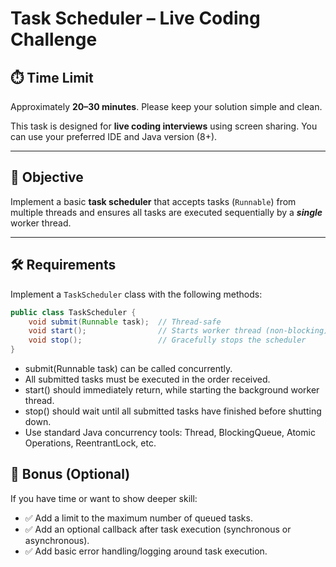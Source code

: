 # Task Scheduler – Live Coding Challenge

## ⏱️ Time Limit

Approximately **20–30 minutes**. Please keep your solution simple and clean.

This task is designed for **live coding interviews** using screen sharing. You can use your preferred IDE and Java version (8+).

---

## 🎯 Objective

Implement a basic **task scheduler** that accepts tasks (`Runnable`) from multiple threads and ensures all tasks are executed sequentially by a **_single_** worker thread.

---

## 🛠️ Requirements

Implement a `TaskScheduler` class with the following methods:

```java
public class TaskScheduler {
    void submit(Runnable task);  // Thread-safe
    void start();                // Starts worker thread (non-blocking)
    void stop();                 // Gracefully stops the scheduler
}
```
- submit(Runnable task) can be called concurrently.
- All submitted tasks must be executed in the order received.
- start() should immediately return, while starting the background worker thread.
- stop() should wait until all submitted tasks have finished before shutting down.
- Use standard Java concurrency tools: Thread, BlockingQueue, Atomic Operations, ReentrantLock, etc.

## 🚀 Bonus (Optional)
If you have time or want to show deeper skill:
- ✅ Add a limit to the maximum number of queued tasks.
- ✅ Add an optional callback after task execution (synchronous or asynchronous).
- ✅ Add basic error handling/logging around task execution.
